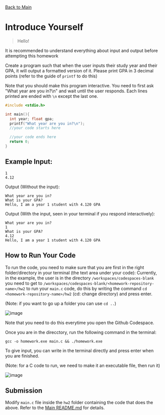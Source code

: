[Back to Main](../README.md)

# Introduce Yourself

> Hello!

It is recommended to understand everything about input and output before attempting this homework

Create a program such that when the user inputs their study year and their GPA, it will output a formatted version of it. Please print GPA in 3 decimal points (refer to the guide of `printf` to do this)

Note that you should make this program interactive. You need to first ask "What year are you in?\n" and wait until the user responds. Each lines printed are ended with `\n` except the last one.

```c
#include <stdio.h>

int main(){
  int year; float gpa;
  printf("What year are you in?\n");
  //your code starts here

  //your code ends here
  return 0;
}
```

## Example Input:

```
1
4.12
```

Output (Without the input):
```
What year are you in?
What is your GPA?
Hello, I am a year 1 student with 4.120 GPA
```

Output (With the input, seen in your terminal if you respond interactively):
```
What year are you in?
1
What is your GPA?
4.12
Hello, I am a year 1 student with 4.120 GPA
```

## How to Run Your Code

To run the code, you need to make sure that you are first in the right folder/directory in your terminal (the text area under your code):
Currently, in the example, the user is in the directory `/workspaces/codespaces-blank` you need to get to `/workspaces/codespaces-blank/<homework-repository-name>/hw2` to run your `main.c` code, do this by writing the command `cd <homework-repository-name>/hw2` (cd: change directory) and press enter.

(Note: if you want to go up a folder you can use `cd ..`)

![image](https://github.com/user-attachments/assets/462ba8f7-a31a-4797-86fc-250e2d353d8e)

Note that you need to do this everytime you open the Github Codespace.

Once you are in the direcctory, run the following command in the terminal:
```
gcc -o homework.exe main.c && ./homework.exe
```

To give input, you can write in the terminal directly and press enter when you are finished.

(Note: for a C code to run, we need to make it an executable file, then run it)

![image](https://github.com/user-attachments/assets/7b1858cd-913b-4a84-8780-440fa3da12e6)

## Submission

Modify `main.c` file inside the `hw2` folder containing the code that does the above. Refer to the [Main README.md](../README.md) for details.
